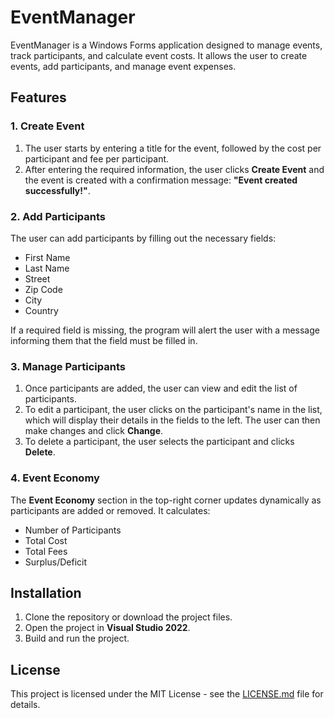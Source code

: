 # EventManager

EventManager is a Windows Forms application designed to manage events, track participants, and calculate event costs. It allows the user to create events, add participants, and manage event expenses.

## Features

### 1. Create Event
   1. The user starts by entering a title for the event, followed by the cost per participant and fee per participant.
   2. After entering the required information, the user clicks **Create Event** and the event is created with a confirmation message: **"Event created successfully!"**.

### 2. Add Participants
   The user can add participants by filling out the necessary fields:
   - First Name
   - Last Name
   - Street
   - Zip Code
   - City
   - Country

   If a required field is missing, the program will alert the user with a message informing them that the field must be filled in.

### 3. Manage Participants
   1. Once participants are added, the user can view and edit the list of participants.
   2. To edit a participant, the user clicks on the participant's name in the list, which will display their details in the fields to the left. The user can then make changes and click **Change**.
   3. To delete a participant, the user selects the participant and clicks **Delete**.

### 4. Event Economy
   The **Event Economy** section in the top-right corner updates dynamically as participants are added or removed. It calculates:
   - Number of Participants
   - Total Cost
   - Total Fees
   - Surplus/Deficit

## Installation

1. Clone the repository or download the project files.
2. Open the project in **Visual Studio 2022**.
3. Build and run the project.

## License

This project is licensed under the MIT License - see the [LICENSE.md](LICENSE.md) file for details.
